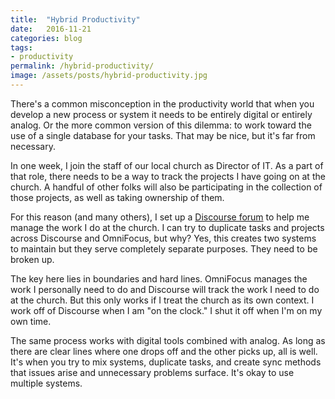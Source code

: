 ```yaml
---
title:  "Hybrid Productivity"
date:   2016-11-21
categories: blog
tags:
- productivity
permalink: /hybrid-productivity/
image: /assets/posts/hybrid-productivity.jpg
---
```

There's a common misconception in the productivity world that when you develop a new process or system it needs to be entirely digital or entirely analog. Or the more common version of this dilemma: to work toward the use of a single database for your tasks. That may be nice, but it's far from necessary.
<!--more-->

In one week, I join the staff of our local church as Director of IT. As a part of that role, there needs to be a way to track the projects I have going on at the church. A handful of other folks will also be participating in the collection of those projects, as well as taking ownership of them.

For this reason (and many others), I set up a [Discourse forum](http://discourse.org) to help me manage the work I do at the church. I can try to duplicate tasks and projects across Discourse and OmniFocus, but why? Yes, this creates two systems to maintain but they serve completely separate purposes. They need to be broken up.

The key here lies in boundaries and hard lines. OmniFocus manages the work I personally need to do and Discourse will track the work I need to do at the church. But this only works if I treat the church as its own context. I work off of Discourse when I am "on the clock." I shut it off when I'm on my own time.

The same process works with digital tools combined with analog. As long as there are clear lines where one drops off and the other picks up, all is well. It's when you try to mix systems, duplicate tasks, and create sync methods that issues arise and unnecessary problems surface. It's okay to use multiple systems.
